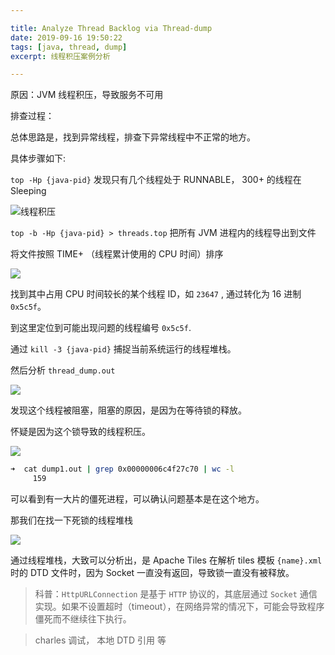 ```yaml
---

title: Analyze Thread Backlog via Thread-dump
date: 2019-09-16 19:50:22
tags: [java, thread, dump]
excerpt: 线程积压案例分析

---
```



原因：JVM 线程积压，导致服务不可用


排查过程：

总体思路是，找到异常线程，排查下异常线程中不正常的地方。

具体步骤如下:

`top -Hp {java-pid}` 发现只有几个线程处于 RUNNABLE， 300+ 的线程在 Sleeping

![线程积压](http://h.img.siblings.top/2018/11/07/threads_backlog_top_summary.png)

`top -b -Hp {java-pid} > threads.top`  把所有 JVM 进程内的线程导出到文件

将文件按照 TIME+ （线程累计使用的 CPU 时间）排序

![](http://h.img.siblings.top/2018/11/07/threads_backlog_sort_by_cpu_hold_time.png)



找到其中占用 CPU 时间较长的某个线程 ID，如 `23647` , 通过转化为 16 进制 `0x5c5f`。

到这里定位到可能出现问题的线程编号  `0x5c5f`.

通过 `kill -3 {java-pid}` 捕捉当前系统运行的线程堆栈。

然后分析 `thread_dump.out` 

![](http://h.img.siblings.top/2018/11/07/thread_dump_grep_info_001.png)


发现这个线程被阻塞，阻塞的原因，是因为在等待锁的释放。

怀疑是因为这个锁导致的线程积压。

![](http://h.img.siblings.top/2018/11/07/thead_dump_blocked_info_002.png)



```zsh
➜  cat dump1.out | grep 0x00000006c4f27c70 | wc -l
     159
```



可以看到有一大片的僵死进程，可以确认问题基本是在这个地方。



那我们在找一下死锁的线程堆栈

![](http://h.img.siblings.top/2018/11/07/thread_dump_locked_info_003.png)



通过线程堆栈，大致可以分析出，是 Apache Tiles 在解析 tiles 模板 `{name}.xml` 时的 DTD 文件时，因为 Socket 一直没有返回，导致锁一直没有被释放。

> 科普：`HttpURLConnection` 是基于 `HTTP` 协议的，其底层通过 `Socket` 通信实现。如果不设置超时（timeout），在网络异常的情况下，可能会导致程序僵死而不继续往下执行。



> charles 调试， 本地 DTD 引用 等